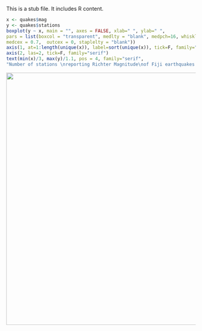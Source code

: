 This is a stub file. It includes R content.


```r
x <- quakes$mag
y <- quakes$stations
boxplot(y ~ x, main = "", axes = FALSE, xlab=" ", ylab=" ",
pars = list(boxcol = "transparent", medlty = "blank", medpch=16, whisklty = c(1, 1),
medcex = 0.7,  outcex = 0, staplelty = "blank"))
axis(1, at=1:length(unique(x)), label=sort(unique(x)), tick=F, family="serif")
axis(2, las=2, tick=F, family="serif")
text(min(x)/3, max(y)/1.1, pos = 4, family="serif",
"Number of stations \nreporting Richter Magnitude\nof Fiji earthquakes (n=1000)")
```

<img src="/stubs/stub_files/figure-html/unnamed-chunk-1-1.png" width="672" />
